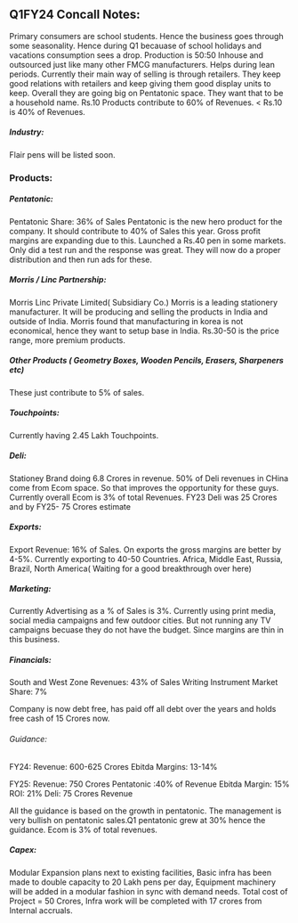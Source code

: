 ## Q1FY24 Concall Notes:
Primary consumers are school students. Hence the business goes through some seasonality. Hence during Q1 becauase of
school holidays and vacations consumption sees a drop. 
Production is 50:50 Inhouse and outsourced just like many other FMCG manufacturers. Helps during lean periods.
Currently their main way of selling is through retailers. They keep good relations with retailers and keep giving them
good display units to keep. 
Overall they are going big on Pentatonic space. They want that to be a household name. 
Rs.10 Products contribute to 60% of Revenues. < Rs.10 is 40% of Revenues.

##### Industry:
Flair pens will be listed soon. 


### Products:

##### Pentatonic:
Pentatonic Share: 36% of Sales
Pentatonic is the new hero product for the company. It should contribute to 40% of Sales this year. Gross profit margins are expanding due to this.
Launched a Rs.40 pen in some markets. Only did a test run and the response was great. They will now do a proper distribution and then run ads for these.


##### Morris / Linc Partnership: 

Morris Linc Private Limited( Subsidiary Co.)
Morris is a leading stationery manufacturer. It will be producing and selling the products in India and outside of India.
Morris found that manufacturing in korea is not economical, hence they want to setup base in India.
Rs.30-50 is the price range, more premium products.

##### Other Products ( Geometry Boxes, Wooden Pencils, Erasers, Sharpeners etc)

These just contribute to 5% of sales. 

##### Touchpoints:
Currently having 2.45 Lakh Touchpoints. 

##### Deli:
Stationey Brand doing 6.8 Crores in revenue. 50% of Deli revenues in CHina come from Ecom space. So that
improves the opportunity for these guys. Currently overall Ecom is 3% of total Revenues.
FY23 Deli was 25 Crores and by FY25- 75 Crores estimate

##### Exports:
Export Revenue:   16% of Sales. On exports the gross margins are better by 4-5%. 
Currently exporting to 40-50 Countries. Africa, Middle East, Russia, Brazil, North America( Waiting for a good breakthrough over here)

##### Marketing:
Currently Advertising as a % of Sales is 3%. Currently using print media, social media campaigns and few outdoor cities. But not running
any TV campaigns becuase they do not have the budget. Since margins are thin in this business.

##### Financials:

South and West Zone Revenues: 43% of Sales
Writing Instrument Market Share: 7%

Company is now debt free, has paid off all debt over the years and holds free cash of 15 Crores now.

###### Guidance:
FY24:
Revenue: 600-625 Crores
Ebitda Margins: 13-14%


FY25: 
Revenue: 750 Crores
Pentatonic :40% of Revenue
Ebitda Margin: 15%
ROI: 21%
Deli: 75 Crores Revenue

All the guidance is based on the growth in pentatonic. The management is very bullish on pentatonic sales.Q1 pentatonic grew at 30% hence the guidance.
Ecom is 3% of total revenues.
##### Capex:
Modular Expansion plans next to existing facilities, Basic infra has been made to double capacity to 20 Lakh pens per day,
Equipment machinery will be added in a modular fashion in sync with demand needs. Total cost of Project = 50 Crores,
Infra work will be completed with 17 crores from Internal accruals.




